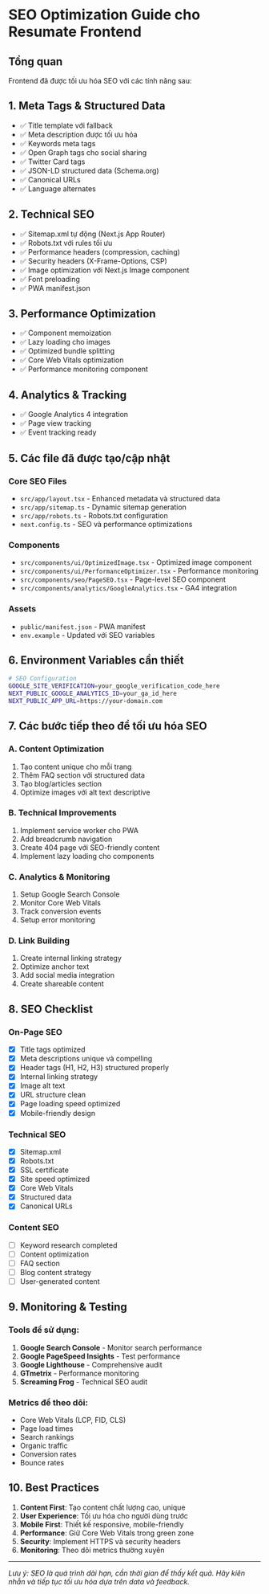 # SEO Optimization Guide cho Resumate Frontend

## Tổng quan
Frontend đã được tối ưu hóa SEO với các tính năng sau:

## 1. Meta Tags & Structured Data
- ✅ Title template với fallback
- ✅ Meta description được tối ưu hóa
- ✅ Keywords meta tags
- ✅ Open Graph tags cho social sharing
- ✅ Twitter Card tags
- ✅ JSON-LD structured data (Schema.org)
- ✅ Canonical URLs
- ✅ Language alternates

## 2. Technical SEO
- ✅ Sitemap.xml tự động (Next.js App Router)
- ✅ Robots.txt với rules tối ưu
- ✅ Performance headers (compression, caching)
- ✅ Security headers (X-Frame-Options, CSP)
- ✅ Image optimization với Next.js Image component
- ✅ Font preloading
- ✅ PWA manifest.json

## 3. Performance Optimization
- ✅ Component memoization
- ✅ Lazy loading cho images
- ✅ Optimized bundle splitting
- ✅ Core Web Vitals optimization
- ✅ Performance monitoring component

## 4. Analytics & Tracking
- ✅ Google Analytics 4 integration
- ✅ Page view tracking
- ✅ Event tracking ready

## 5. Các file đã được tạo/cập nhật

### Core SEO Files
- `src/app/layout.tsx` - Enhanced metadata và structured data
- `src/app/sitemap.ts` - Dynamic sitemap generation
- `src/app/robots.ts` - Robots.txt configuration
- `next.config.ts` - SEO và performance optimizations

### Components
- `src/components/ui/OptimizedImage.tsx` - Optimized image component
- `src/components/ui/PerformanceOptimizer.tsx` - Performance monitoring
- `src/components/seo/PageSEO.tsx` - Page-level SEO component
- `src/components/analytics/GoogleAnalytics.tsx` - GA4 integration

### Assets
- `public/manifest.json` - PWA manifest
- `env.example` - Updated với SEO variables

## 6. Environment Variables cần thiết

```bash
# SEO Configuration
GOOGLE_SITE_VERIFICATION=your_google_verification_code_here
NEXT_PUBLIC_GOOGLE_ANALYTICS_ID=your_ga_id_here
NEXT_PUBLIC_APP_URL=https://your-domain.com
```

## 7. Các bước tiếp theo để tối ưu hóa SEO

### A. Content Optimization
1. Tạo content unique cho mỗi trang
2. Thêm FAQ section với structured data
3. Tạo blog/articles section
4. Optimize images với alt text descriptive

### B. Technical Improvements
1. Implement service worker cho PWA
2. Add breadcrumb navigation
3. Create 404 page với SEO-friendly content
4. Implement lazy loading cho components

### C. Analytics & Monitoring
1. Setup Google Search Console
2. Monitor Core Web Vitals
3. Track conversion events
4. Setup error monitoring

### D. Link Building
1. Create internal linking strategy
2. Optimize anchor text
3. Add social media integration
4. Create shareable content

## 8. SEO Checklist

### On-Page SEO
- [x] Title tags optimized
- [x] Meta descriptions unique và compelling
- [x] Header tags (H1, H2, H3) structured properly
- [x] Internal linking strategy
- [x] Image alt text
- [x] URL structure clean
- [x] Page loading speed optimized
- [x] Mobile-friendly design

### Technical SEO
- [x] Sitemap.xml
- [x] Robots.txt
- [x] SSL certificate
- [x] Site speed optimized
- [x] Core Web Vitals
- [x] Structured data
- [x] Canonical URLs

### Content SEO
- [ ] Keyword research completed
- [ ] Content optimization
- [ ] FAQ section
- [ ] Blog content strategy
- [ ] User-generated content

## 9. Monitoring & Testing

### Tools để sử dụng:
1. **Google Search Console** - Monitor search performance
2. **Google PageSpeed Insights** - Test performance
3. **Google Lighthouse** - Comprehensive audit
4. **GTmetrix** - Performance monitoring
5. **Screaming Frog** - Technical SEO audit

### Metrics để theo dõi:
- Core Web Vitals (LCP, FID, CLS)
- Page load times
- Search rankings
- Organic traffic
- Conversion rates
- Bounce rates

## 10. Best Practices

1. **Content First**: Tạo content chất lượng cao, unique
2. **User Experience**: Tối ưu hóa cho người dùng trước
3. **Mobile First**: Thiết kế responsive, mobile-friendly
4. **Performance**: Giữ Core Web Vitals trong green zone
5. **Security**: Implement HTTPS và security headers
6. **Monitoring**: Theo dõi metrics thường xuyên

---

*Lưu ý: SEO là quá trình dài hạn, cần thời gian để thấy kết quả. Hãy kiên nhẫn và tiếp tục tối ưu hóa dựa trên data và feedback.*
